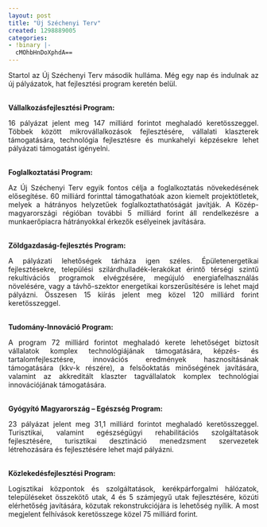 ```yaml
---
layout: post
title: "Új Széchenyi Terv"
created: 1298889005
categories:
- !binary |-
  cMOhbHnDoXphdA==
---
```

<p style="text-align: justify;">Startol az Új Széchenyi Terv második hulláma. Még egy nap és indulnak az új pályázatok, hat fejlesztési program keretén belül.<br><br></p><p style="text-align: justify;"><strong>Vállalkozásfejlesztési Program:</strong></p><p style="text-align: justify;">16 pályázat jelent meg 147 milliárd forintot meghaladó keretösszeggel. Többek között mikrovállalkozások fejlesztésére, vállalati klaszterek támogatására, technológia fejlesztésre és munkahelyi képzésekre lehet pályázati támogatást igényelni.<br><br></p><p style="text-align: justify;"><strong>Foglalkoztatási Program:</strong></p><p style="text-align: justify;">Az Új Széchenyi Terv egyik fontos célja a foglalkoztatás növekedésének elősegítése. 60 milliárd forinttal támogathatóak azon kiemelt projektötletek, melyek a hátrányos helyzetűek foglalkoztathatóságát javítják. A Közép-magyarországi régióban további 5 milliárd forint áll rendelkezésre a munkaerőpiacra hátrányokkal érkezők esélyeinek javítására.<br><br></p><p style="text-align: justify;"><strong>Zöldgazdaság-fejlesztés Program:</strong></p><p style="text-align: justify;">A pályázati lehetőségek tárháza igen széles. Épületenergetikai fejlesztésekre, települési szilárdhulladék-lerakókat érintő térségi szintű rekultivációs programok elvégzésére, megújuló energiafelhasználás növelésére, vagy a távhő-szektor energetikai korszerűsítésére is lehet majd pályázni. Összesen 15 kiírás jelent meg közel 120 milliárd forint keretösszeggel.<br><br></p><p style="text-align: justify;"><strong>Tudomány-Innováció Program:</strong></p><p style="text-align: justify;">A program 72 milliárd forintot meghaladó kerete lehetőséget biztosít vállalatok komplex technológiájának támogatására, képzés- és tartalomfejlesztésre, innovációs eredmények hasznosításának támogatására (kkv-k részére), a felsőoktatás minőségének javítására, valamint az akkreditált klaszter tagvállalatok komplex technológiai innovációjának támogatására.<br><br></p><p style="text-align: justify;"><strong>Gyógyító Magyarország – Egészség Program:</strong></p><p style="text-align: justify;">23 pályázat jelent meg 31,1 milliárd forintot meghaladó keretösszeggel. Turisztikai, valamint egészségügyi rehabilitációs szolgáltatások fejlesztésére, turisztikai desztináció menedzsment szervezetek létrehozására és fejlesztésére lehet majd pályázni.<br><br></p><p style="text-align: justify;"><strong>Közlekedésfejlesztési Program:</strong></p><p style="text-align: justify;">Logisztikai központok és szolgáltatások, kerékpárforgalmi hálózatok, településeket összekötő utak, 4 és 5 számjegyű utak fejlesztésére, közúti elérhetőség javítására, közutak rekonstrukciójára is lehetőség nyílik. A most megjelent felhívások keretösszege közel 75 milliárd forint.</p>
